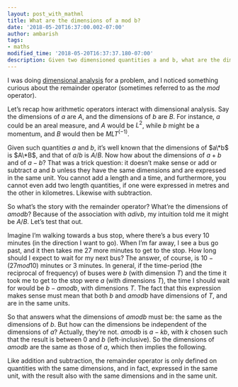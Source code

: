 ```yaml
---
layout: post_with_mathml
title: What are the dimensions of a mod b?
date: '2018-05-20T16:37:00.002-07:00'
author: ambarish
tags:
- maths
modified_time: '2018-05-20T16:37:37.180-07:00'
description: Given two dimensioned quantities a and b, what are the dimensions of (a mod b)?
---
```


I was doing [dimensional analysis](https://en.wikipedia.org/wiki/Dimensional_analysis) for a problem, and I noticed something curious about the remainder operator (sometimes referred to as the $mod$ operator).

Letʼs recap how arithmetic operators interact with dimensional analysis. Say the dimensions of $a$ are $A$, and the dimensions of $b$ are $B$. For instance, $a$ could be an areal measure, and $A$ would be $L^2$, while $b$ might be a momentum, and $B$ would then be $MLT^(-1)$.

Given such quantities $a$ and $b$, itʼs well known that the dimensions of $a\*b$ is $A\*B$, and that of $a/b$ is $A/B$. Now how about the dimensions of $a+b$ and of $a-b$? That was a trick question: it doesnʼt make sense or add or subtract $a$ and $b$ unless they have the same dimensions and are expressed in the same unit. You cannot add a length and a time, and furthermore, you cannot even add two length quantities, if one were expressed in metres and the other in kilometres. Likewise with subtraction.

So whatʼs the story with the remainder operator? Whatʼre the dimensions of $a mod b$? Because of the association with $a div b$, my intuition told me it might be $A/B$. Letʼs test that out.

Imagine Iʼm walking towards a bus stop, where thereʼs a bus every $10$ minutes (in the direction I want to go). When Iʼm far away, I see a bus go past, and it then takes me $27$ more minutes to get to the stop. How long should I expect to wait for my next bus? The answer, of course, is $10 - (27 mod 10)$ minutes or $3$ minutes. In general, if the time-period (the reciprocal of frequency) of buses were $b$ (with dimension $T$) and the time it took me to get to the stop were $a$ (with dimensions $T$), the time I should wait for would be $b - a mod b$, with dimensions $T$. The fact that this expression makes sense must mean that both $b$ and $a mod b$ have dimensions of $T$, and are in the same units.

So that answers what the dimensions of $a mod b$ must be: the same as the dimensions of $b$. But how can the dimensions be independent of the dimensions of $a$? Actually, theyʼre not. $a mod b$ is $a - kb$, with $k$ chosen such that the result is between $0$ and $b$ (left-inclusive). So the dimensions of $a mod b$ are the same as those of $a$, which then implies the following.

Like addition and subtraction, the remainder operator is only defined on quantities with the same dimensions, and in fact, expressed in the same unit, with the result also with the same dimensions and in the same unit.
